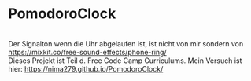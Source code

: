 # PomodoroClock
</br> Der Signalton wenn die Uhr abgelaufen ist, ist nicht von mir sondern von https://mixkit.co/free-sound-effects/phone-ring/
</br> Dieses Projekt ist Teil d. Free Code Camp Curriculums. Mein Versuch ist hier: https://nima279.github.io/PomodoroClock/
